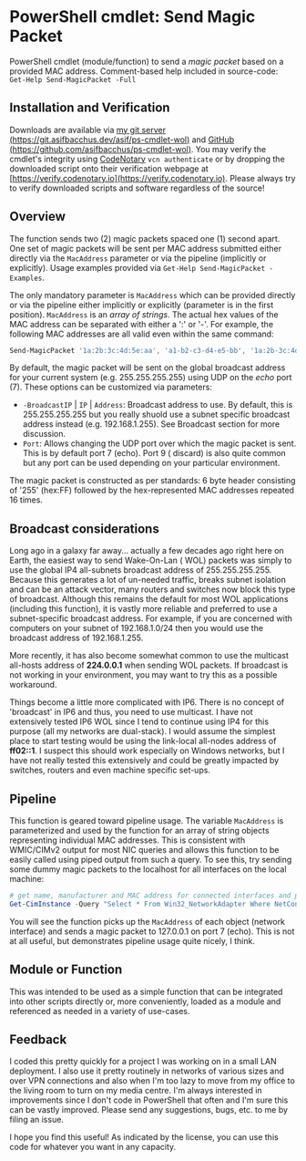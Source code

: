 # PowerShell cmdlet: Send Magic Packet

PowerShell cmdlet (module/function) to send a *magic packet* based on a provided MAC address. Comment-based help
included in source-code: `Get-Help Send-MagicPacket -Full`

## Installation and Verification

Downloads are available
via [my git server (https://git.asifbacchus.dev/asif/ps-cmdlet-wol)](https://git.asifbacchus.dev/asif/ps-cmdlet-wol)
and [GitHub (https://github.com/asifbacchus/ps-cmdlet-wol)](https://github.com/asifbacchus/ps-cmdlet-wol). You may
verify the cmdlet's integrity using [CodeNotary](https://codenotary.io) `vcn authenticate` or by dropping the downloaded
script onto their verification webpage at [https://verify.codenotary.io](https://verify.codenotary.io). Please always
try to verify downloaded scripts and software regardless of the source!

## Overview

The function sends two (2) magic packets spaced one (1) second apart. One set of magic packets will be sent per MAC
address submitted either directly via the `MacAddress` parameter or via the pipeline (implicitly or explicitly). Usage
examples provided via `Get-Help Send-MagicPacket -Examples`.

The only mandatory parameter is `MacAddress` which can be provided directly or via the pipeline either implicitly or
explicitly (parameter is in the first position). `MacAddress` is an *array of strings*. The actual hex values of the MAC
address can be separated with either a ':' or '-'. For example, the following MAC addresses are all valid even within
the same command:

```powershell
Send-MagicPacket '1a:2b:3c:4d:5e:aa', 'a1-b2-c3-d4-e5-bb', '1a:2b-3c:4d-5e-cc'
```

By default, the magic packet will be sent on the global broadcast address for your current system (e.g. 255.255.255.255)
using UDP on the *echo* port (7). These options can be customized via parameters:

- `-BroadcastIP` | `IP` | `Address`: Broadcast address to use. By default, this is 255.255.255.255 but you really shuold
  use a subnet specific broadcast address instead (e.g. 192.168.1.255). See Broadcast section for more discussion.
- `Port`: Allows changing the UDP port over which the magic packet is sent. This is by default port 7 (echo). Port 9 (
  discard) is also quite common but any port can be used depending on your particular environment.

The magic packet is constructed as per standards: 6 byte header consisting of '255' (hex:FF) followed by the
hex-represented MAC addresses repeated 16 times.

## Broadcast considerations

Long ago in a galaxy far away... actually a few decades ago right here on Earth, the easiest way to send Wake-On-Lan (
WOL) packets was simply to use the global IP4 all-subnets broadcast address of 255.255.255.255. Because this generates a
lot of un-needed traffic, breaks subnet isolation and can be an attack vector, many routers and switches now block this
type of broadcast. Although this remains the default for most WOL applications (including this function), it is vastly
more reliable and preferred to use a subnet-specific broadcast address. For example, if you are concerned with computers
on your subnet of 192.168.1.0/24 then you would use the broadcast address of 192.168.1.255.

More recently, it has also become somewhat common to use the multicast all-hosts address of **224.0.0.1** when sending
WOL packets. If broadcast is not working in your environment, you may want to try this as a possible workaround.

Things become a little more complicated with IP6. There is no concept of 'broadcast' in IP6 and thus, you need to use
multicast. I have not extensively tested IP6 WOL since I tend to continue using IP4 for this purpose (all my networks
are dual-stack). I would assume the simplest place to start testing would be using the link-local all-nodes address
of **ff02::1**. I suspect this should work especially on Windows networks, but I have not really tested this extensively
and could be greatly impacted by switches, routers and even machine specific set-ups.

## Pipeline

This function is geared toward pipeline usage. The variable `MacAddress` is parameterized and used by the function for
an array of string objects representing individual MAC addresses. This is consistent with WMIC/CIMv2 output for most NIC
queries and allows this function to be easily called using piped output from such a query. To see this, try sending some
dummy magic packets to the localhost for all interfaces on the local machine:

```powershell
# get name, manufacturer and MAC address for connected interfaces and pipe to 
Get-CimInstance -Query "Select * From Win32_NetworkAdapter Where NetConnectionStatus=2" | Select-Object Name, Manufacturer, MacAddress | Send-MagicPacket -IP 127.0.0.1 -Verbose
```

You will see the function picks up the `MacAddress` of each object (network interface) and sends a magic packet to
127.0.0.1 on port 7 (echo). This is not at all useful, but demonstrates pipeline usage quite nicely, I think.

## Module or Function

This was intended to be used as a simple function that can be integrated into other scripts directly or, more
conveniently, loaded as a module and referenced as needed in a variety of use-cases.

## Feedback

I coded this pretty quickly for a project I was working on in a small LAN deployment. I also use it pretty routinely in
networks of various sizes and over VPN connections and also when I'm too lazy to move from my office to the living room
to turn on my media centre. I'm always interested in improvements since I don't code in PowerShell that often and I'm
sure this can be vastly improved. Please send any suggestions, bugs, etc. to me by filing an issue.

I hope you find this useful! As indicated by the license, you can use this code for whatever you want in any capacity.
